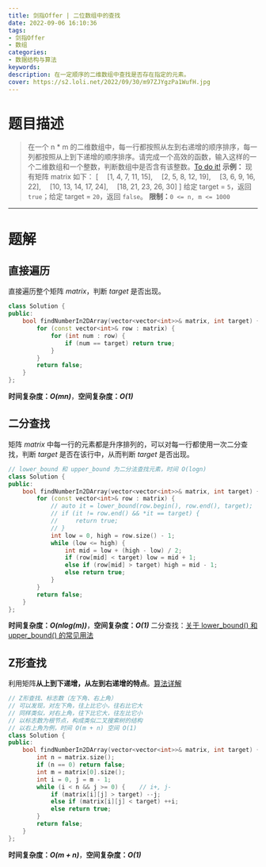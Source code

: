 ```yaml
---
title: 剑指Offer | 二位数组中的查找
date: 2022-09-06 16:10:36
tags:
- 剑指Offer
- 数组
categories:
- 数据结构与算法
keywords:
description: 在一定顺序的二维数组中查找是否存在指定的元素。
cover: https://s2.loli.net/2022/09/30/m97ZJYgzPa1WufH.jpg
---
```

# 题目描述
> 在一个 n * m 的二维数组中，每一行都按照从左到右递增的顺序排序，每一列都按照从上到下递增的顺序排序。请完成一个高效的函数，输入这样的一个二维数组和一个整数，判断数组中是否含有该整数。[To do it!](https://leetcode.cn/problems/er-wei-shu-zu-zhong-de-cha-zhao-lcof/)
> **示例：**
> 现有矩阵 matrix 如下：
> [
> &emsp;[1,   4,  7, 11, 15],
> &emsp;[2,   5,  8, 12, 19],
> &emsp;[3,   6,  9, 16, 22],
> &emsp;[10, 13, 14, 17, 24],
> &emsp;[18, 21, 23, 26, 30]
> ]
> 给定 target = `5`，返回 `true`；给定 target = `20`，返回 `false`。
> **限制：**`0 <= n, m <= 1000`

---

# 题解
## 直接遍历
直接遍历整个矩阵 *matrix*，判断 *target* 是否出现。
```c++
class Solution {
public:
    bool findNumberIn2DArray(vector<vector<int>>& matrix, int target) {
        for (const vector<int>& row : matrix) {
            for (int num : row) {
                if (num == target) return true;
            }
        }
        return false;
    }
};
```
**时间复杂度：_O(mn)_**，**空间复杂度：_O(1)_**

## 二分查找
矩阵 *matrix* 中每一行的元素都是升序排列的，可以对每一行都使用一次二分查找，判断 *target* 是否在该行中，从而判断 *target* 是否出现。
```c++
// lower_bound 和 upper_bound 为二分法查找元素，时间 O(logn)
class Solution {
public:
    bool findNumberIn2DArray(vector<vector<int>>& matrix, int target) {
        for (const vector<int>& row : matrix) {
            // auto it = lower_bound(row.begin(), row.end(), target);
            // if (it != row.end() && *it == target) {
            //     return true;
            // }
            int low = 0, high = row.size() - 1;
            while (low <= high) {
                int mid = low + (high - low) / 2;
                if (row[mid] < target) low = mid + 1;
                else if (row[mid] > target) high = mid - 1;
                else return true;
            }
        }
        return false;
    }
};
```
**时间复杂度：_O(nlog(m))_**，**空间复杂度：_O(1)_**
二分查找：[关于 lower_bound() 和 upper_bound() 的常见用法](https://blog.csdn.net/qq_40160605/article/details/80150252)

## Z形查找
利用矩阵**从上到下递增，从左到右递增的特点**。[算法详解](https://leetcode.cn/problems/er-wei-shu-zu-zhong-de-cha-zhao-lcof/solution/mian-shi-ti-04-er-wei-shu-zu-zhong-de-cha-zhao-zuo/)
```C++
// Z形查找、标志数（左下角、右上角）
// 可以发现，对左下角，往上比它小，往右比它大
// 同样类似，对右上角，往下比它大，往左比它小
// 以标志数为根节点，构成类似二叉搜索树的结构
// 以右上角为例，时间 O(m + n) 空间 O(1)
class Solution {
public:
    bool findNumberIn2DArray(vector<vector<int>>& matrix, int target) {
        int n = matrix.size();
        if (n == 0) return false;
        int m = matrix[0].size();
        int i = 0, j = m - 1;
        while (i < n && j >= 0) {    // i+, j-
            if (matrix[i][j] > target) --j;
            else if (matrix[i][j] < target) ++i;
            else return true;
        }
        return false;
    }
};
```
**时间复杂度：_O(m + n)_**，**空间复杂度：_O(1)_**
